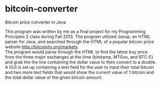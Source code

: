 bitcoin-converter
=================

Bitcoin price converter in Java

This program was written by me as a final project for my Programming Principles 2 class during Fall 2013.  The program utilized
Jsoup, an HTML parser for Java, and searched through the HTML of a popular bitcoin price website http://bitcoinity.org/markets.  
The program would parse through the HTML to find the latest buy price from the three major exchanges at the time (bitstamp, MTGox, 
and BTC-E) and grab the the line containing the dollar value to then convert to a double.  A GUI is set up containing a text 
field for the user to input their total bitcoin and two more text fields that would show the current value of 1 bitcoin and the 
total dollar value of the given bitcoin amount.   
